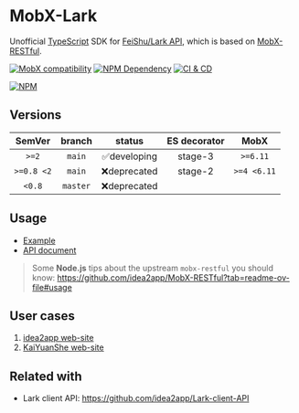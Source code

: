 # MobX-Lark

Unofficial [TypeScript][1] SDK for [FeiShu/Lark API][2], which is based on [MobX-RESTful][3].

[![MobX compatibility](https://img.shields.io/badge/Compatible-1?logo=mobx&label=MobX%206%2F7)][4]
[![NPM Dependency](https://img.shields.io/librariesio/github/idea2app/MobX-Lark.svg)][5]
[![CI & CD](https://github.com/idea2app/MobX-Lark/actions/workflows/main.yml/badge.svg)][6]

[![NPM](https://nodei.co/npm/mobx-lark.png?downloads=true&downloadRank=true&stars=true)][7]

## Versions

|   SemVer   |  branch  |    status    | ES decorator |    MobX     |
| :--------: | :------: | :----------: | :----------: | :---------: |
|   `>=2`    |  `main`  | ✅developing |   stage-3    |  `>=6.11`   |
| `>=0.8 <2` |  `main`  | ❌deprecated |   stage-2    | `>=4 <6.11` |
|   `<0.8`   | `master` | ❌deprecated |              |             |

## Usage

-   [Example](test/index.spec.ts)
-   [API document](https://idea2app.github.io/MobX-Lark/)

> Some **Node.js** tips about the upstream `mobx-restful` you should know:
> https://github.com/idea2app/MobX-RESTful?tab=readme-ov-file#usage

## User cases

1. [idea2app web-site](https://github.com/idea2app/idea2app.github.io/tree/main/models)
2. [KaiYuanShe web-site](https://github.com/kaiyuanshe/kaiyuanshe.github.io/tree/main/models)

## Related with

-   Lark client API: https://github.com/idea2app/Lark-client-API

[1]: https://www.typescriptlang.org/
[2]: https://open.feishu.cn/
[3]: https://github.com/idea2app/MobX-RESTful
[4]: https://mobx.js.org/
[5]: https://libraries.io/npm/mobx-lark
[6]: https://github.com/idea2app/MobX-Lark/actions/workflows/main.yml
[7]: https://nodei.co/npm/mobx-lark/
